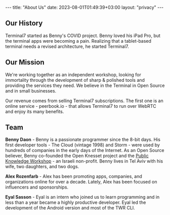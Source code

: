 --- title: "About Us" date: 2023-08-01T01:49:39+03:00 layout: "privacy" ---

## Our History

Terminal7 started as Benny's COVID project. Benny loved his iPad Pro, but the
terminal apps were becoming a pain. Realizing that a tablet-based terminal needs
a revised architecture, he started Terminal7.

## Our Mission

We're working
together as an independent workshop, looking for immortality through the development
of sharp & polished tools and providing the services they need.
We believe in the Terminal in Open Source and in small businesses. 

Our revenue comes from selling Terminal7 subscriptions. The first one is an
online service - peerbook.io - that allows Terminal7 to run over WebRTC and
enjoy its many benefits.

## Team

**Benny Daon** - Benny is a passionate programmer since the 8-bit days. His
first developer tools - The Cloud (vintage 1998) and Storm - were used by
hundreds of companies in the early days of the Internet. As an Open Source
believer, Benny co-founded the Open Knesset project and the [Public Knowledge
Workshop](https://hasadna.org.il) - an Israeli non-profit. Benny lives 
in Tel Aviv with his wife, two daughters, and two dogs.

**Alex Rozenfarb** - Alex has been promoting apps, companies, and organizations
online for over a decade. Lately, Alex has been focused on influencers and
sponsorships.

**Eyal Sasson** - Eyal is an intern who joined us to learn programming and in
less than a year became a highly productive developer. Eyal led the development
of the Android version and most of the TWR CLI.
